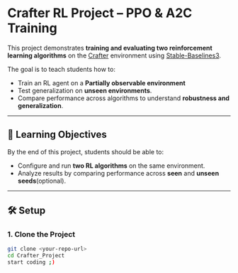 # Crafter RL Project – PPO & A2C Training

This project demonstrates **training and evaluating two reinforcement learning algorithms** on the [Crafter](https://github.com/danijar/crafter) environment using [Stable-Baselines3](https://stable-baselines3.readthedocs.io/).

The goal is to teach students how to:
- Train an RL agent on a **Partially observable environment** 
- Test generalization on **unseen environments**.
- Compare performance across algorithms to understand **robustness and generalization**.

---

## 🧠 Learning Objectives

By the end of this project, students should be able to:
- Configure and run **two RL algorithms** on the same environment.
- Analyze results by comparing performance across **seen** and **unseen seeds**(optional).

---

## 🛠 Setup

### 1. Clone the Project
```bash
git clone <your-repo-url>
cd Crafter_Project
start coding ;)


